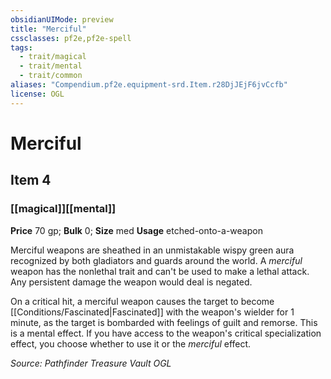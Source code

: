 ```yaml
---
obsidianUIMode: preview
title: "Merciful"
cssclasses: pf2e,pf2e-spell
tags:
  - trait/magical
  - trait/mental
  - trait/common
aliases: "Compendium.pf2e.equipment-srd.Item.r28DjJEjF6jvCcfb"
license: OGL
---
```

# Merciful
## Item 4
### [[magical]][[mental]]


**Price** 70 gp; 
**Bulk** 0; **Size** med
**Usage** etched-onto-a-weapon

Merciful weapons are sheathed in an unmistakable wispy green aura recognized by both gladiators and guards around the world. A _merciful_ weapon has the nonlethal trait and can't be used to make a lethal attack. Any persistent damage the weapon would deal is negated.

On a critical hit, a merciful weapon causes the target to become [[Conditions/Fascinated|Fascinated]] with the weapon's wielder for 1 minute, as the target is bombarded with feelings of guilt and remorse. This is a mental effect. If you have access to the weapon's critical specialization effect, you choose whether to use it or the _merciful_ effect.

*Source: Pathfinder Treasure Vault*
*OGL*